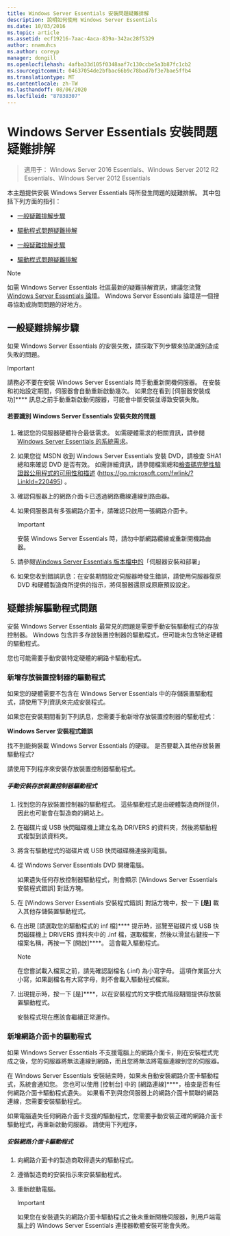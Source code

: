 ```yaml
---
title: Windows Server Essentials 安裝問題疑難排解
description: 說明如何使用 Windows Server Essentials
ms.date: 10/03/2016
ms.topic: article
ms.assetid: ecf19216-7aac-4aca-839a-342ac28f5329
author: nnamuhcs
ms.author: coreyp
manager: dongill
ms.openlocfilehash: 4afba33d105f0348aaf7c130ccbe5a3b87fc1cb2
ms.sourcegitcommit: 04637054de2bfbac66b9c78bad7bf3e7bae5ffb4
ms.translationtype: MT
ms.contentlocale: zh-TW
ms.lasthandoff: 08/06/2020
ms.locfileid: "87838307"
---
```

# <a name="troubleshoot-windows-server-essentials-installation"></a>Windows Server Essentials 安裝問題疑難排解

>適用于： Windows Server 2016 Essentials、Windows Server 2012 R2 Essentials、Windows Server 2012 Essentials

本主題提供安裝 Windows Server Essentials 時所發生問題的疑難排解。 其中包括下列方面的指引：


-   [一般疑難排解步驟](Troubleshoot-Windows-Server-Essentials-installation.md#BKMK_GeneralTroubleshootingSteps)

-   [驅動程式問題疑難排解](Troubleshoot-Windows-Server-Essentials-installation.md#BKMK_TroubleshootDrivers)

-   [一般疑難排解步驟](Troubleshoot-Windows-Server-Essentials-installation.md#BKMK_GeneralTroubleshootingSteps)

-   [驅動程式問題疑難排解](Troubleshoot-Windows-Server-Essentials-installation.md#BKMK_TroubleshootDrivers)


> [!NOTE]
>  如需 Windows Server Essentials 社區最新的疑難排解資訊，建議您流覽[Windows Server Essentials 論壇](/answers/topics/windows-server-essentials.html/threads)。 Windows Server Essentials 論壇是一個搜尋協助或詢問問題的好地方。

##  <a name="general-troubleshooting-steps"></a><a name="BKMK_GeneralTroubleshootingSteps"></a>一般疑難排解步驟
 如果 Windows Server Essentials 的安裝失敗，請採取下列步驟來協助識別造成失敗的問題。

> [!IMPORTANT]
>  請務必不要在安裝 Windows Server Essentials 時手動重新開機伺服器。 在安裝和初始設定期間，伺服器會自動重新啟動幾次。 如果您在看到 [伺服器安裝成功]**** 訊息之前手動重新啟動伺服器，可能會中斷安裝並導致安裝失敗。

#### <a name="to-identify-issues-in-a-failed-installation-of-windows-server-essentials"></a>若要識別 Windows Server Essentials 安裝失敗的問題

1.  確認您的伺服器硬體符合最低需求。 如需硬體需求的相關資訊，請參閱[Windows Server Essentials 的系統需求](../get-started/system-requirements.md)。

2.  如果您從 MSDN 收到 Windows Server Essentials 安裝 DVD，請檢查 SHA1 總和來確認 DVD 是否有效。 如需詳細資訊，請參閱檔案總和[檢查碼完整性驗證器公用程式的可用性和描述](https://go.microsoft.com/fwlink/?LinkId=220495) (https://go.microsoft.com/fwlink/?LinkId=220495) 。

3.  確認伺服器上的網路介面卡已透過網路纜線連線到路由器。

4.  如果伺服器具有多張網路介面卡，請確認只啟用一張網路介面卡。

    > [!IMPORTANT]
    >  安裝 Windows Server Essentials 時，請勿中斷網路纜線或重新開機路由器。

5.  請參閱[Windows Server Essentials 版本檔中的](../get-started/release-notes.md)「伺服器安裝和部署」

6.  如果您收到錯誤訊息：在安裝期間設定伺服器時發生錯誤，請使用伺服器復原 DVD 和硬體製造商所提供的指示，將伺服器還原成原廠預設設定。

##  <a name="troubleshoot-driver-issues"></a><a name="BKMK_TroubleshootDrivers"></a>疑難排解驅動程式問題
 安裝 Windows Server Essentials 最常見的問題是需要手動安裝驅動程式的存放控制器。 Windows 包含許多存放裝置控制器的驅動程式，但可能未包含特定硬體的驅動程式。

 您也可能需要手動安裝特定硬體的網路卡驅動程式。

###  <a name="adding-drivers-for-storage-controllers"></a><a name="BKMK_StorageDrivers"></a>新增存放裝置控制器的驅動程式
 如果您的硬體需要不包含在 Windows Server Essentials 中的存儲裝置驅動程式，請使用下列資訊來完成安裝程式。

 如果您在安裝期間看到下列訊息，您需要手動新增存放裝置控制器的驅動程式：

 **Windows Server 安裝程式錯誤**

 找不到能夠裝載 Windows Server Essentials 的硬碟。 是否要載入其他存放裝置驅動程式?

 請使用下列程序來安裝存放裝置控制器驅動程式。

##### <a name="to-manually-install-a-storage-controller-driver"></a>手動安裝存放裝置控制器驅動程式

1. 找到您的存放裝置控制器的驅動程式。 這些驅動程式是由硬體製造商所提供，因此也可能會在製造商的網站上。

2. 在磁碟片或 USB 快閃磁碟機上建立名為 DRIVERS 的資料夾，然後將驅動程式複製到該資料夾。

3. 將含有驅動程式的磁碟片或 USB 快閃磁碟機連接到電腦。

4. 從 Windows Server Essentials DVD 開機電腦。

    如果遺失任何存放控制器驅動程式，則會顯示 [Windows Server Essentials 安裝程式錯誤] 對話方塊。

5. 在 [Windows Server Essentials 安裝程式錯誤] 對話方塊中，按一下 **[是]** 載入其他存儲裝置驅動程式。

6. 在出現 [請選取您的驅動程式的 inf 檔]**** 提示時，巡覽至磁碟片或 USB 快閃磁碟機上 DRIVERS 資料夾中的 .inf 檔，選取檔案，然後以滑鼠右鍵按一下檔案名稱，再按一下 [開啟]****。 這會載入驅動程式。

   > [!NOTE]
   >  在您嘗試載入檔案之前，請先確認副檔名 (.inf) 為小寫字母。 這項作業區分大小寫，如果副檔名有大寫字母，則不會載入驅動程式檔案。

7. 出現提示時，按一下 [是]****，以在安裝程式的文字模式階段期間提供存放裝置驅動程式。

   安裝程式現在應該會繼續正常運作。

###  <a name="adding-drivers-for-network-adapters"></a><a name="BKMK_AddingNICdrivers"></a>新增網路介面卡的驅動程式
 如果 Windows Server Essentials 不支援電腦上的網路介面卡，則在安裝程式完成之後，您的伺服器將無法連線到網路，而且您將無法將電腦連線到您的伺服器。

 在 Windows Server Essentials 安裝結束時，如果未自動安裝網路介面卡驅動程式，系統會通知您。 您也可以使用 [控制台] 中的 [網路連線]****，檢查是否有任何網路介面卡驅動程式遺失。 如果看不到與您伺服器上的網路介面卡關聯的網路連線，您需要安裝驅動程式。

 如果電腦遺失任何網路介面卡支援的驅動程式，您需要手動安裝正確的網路介面卡驅動程式，再重新啟動伺服器。 請使用下列程序。

##### <a name="to-install-a-network-adapter-driver"></a>安裝網路介面卡驅動程式

1.  向網路介面卡的製造商取得遺失的驅動程式。

2.  遵循製造商的安裝指示來安裝驅動程式。

3.  重新啟動電腦。

    > [!IMPORTANT]
    >  如果您在安裝遺失的網路介面卡驅動程式之後未重新開機伺服器，則用戶端電腦上的 Windows Server Essentials 連接器軟體安裝可能會失敗。